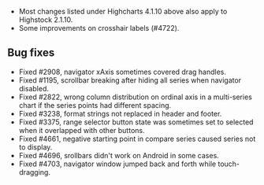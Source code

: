 - Most changes listed under Highcharts 4.1.10 above also apply to Highstock 2.1.10.
- Some improvements on crosshair labels (#4722).
## Bug fixes 
- Fixed #2908, navigator xAxis sometimes covered drag handles.
- Fixed #1195, scrollbar breaking after hiding all series when navigator disabled.
- Fixed #2822, wrong column distribution on ordinal axis in a multi-series chart if the series points had different spacing.
- Fixed #3238, format strings not replaced in header and footer.
- Fixed #3375, range selector button state was sometimes set to selected when it overlapped with other buttons.
- Fixed #4661, negative starting point in compare series caused series not to display.
- Fixed #4696, srollbars didn't work on Android in some cases.
- Fixed #4703, navigator window jumped back and forth while touch-dragging.
